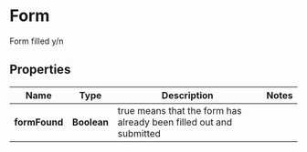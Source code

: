 

# Form

Form filled y/n
## Properties

Name | Type | Description | Notes
------------ | ------------- | ------------- | -------------
**formFound** | **Boolean** | true means that the form has already been filled out and submitted | 



